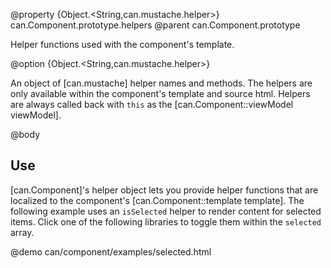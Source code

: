 @property {Object.<String,can.mustache.helper>} can.Component.prototype.helpers
@parent can.Component.prototype

Helper functions used with the component's template.

@option {Object.<String,can.mustache.helper>}

An object of [can.mustache] helper names and methods. The helpers are only
available within the component's template and source html. Helpers
are always called back with `this` as the [can.Component::viewModel viewModel].

@body

## Use

[can.Component]'s helper object lets you provide helper functions that are localized to
the component's [can.Component::template template].  The following example
uses an `isSelected` helper to render content for selected items. Click
one of the following libraries to toggle them within the `selected` array. 

@demo can/component/examples/selected.html